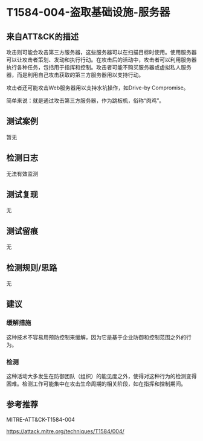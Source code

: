 # T1584-004-盗取基础设施-服务器

## 来自ATT&CK的描述

攻击则可能会攻击第三方服务器，这些服务器可以在扫描目标时使用。使用服务器可以让攻击者策划、发动和执行行动。在攻击后的活动中，攻击者可以利用服务器执行各种任务，包括用于指挥和控制。攻击者可能不购买服务器或虚拟私人服务器，而是利用自己攻击获取的第三方服务器用以支持行动。

攻击者还可能攻击Web服务器用以支持水坑操作，如Drive-by Compromise。

简单来说：就是通过攻击第三方服务器，作为跳板机，俗称“肉鸡”。

## 测试案例

暂无

## 检测日志

无法有效监测

## 测试复现

无

## 测试留痕

无

## 检测规则/思路

无

## 建议

### 缓解措施

这种技术不容易用预防控制来缓解，因为它是基于企业防御和控制范围之外的行为。

### 检测

这种活动大多发生在防御团队（组织）的能见度之外，使得对这种行为的检测变得困难。检测工作可能集中在攻击生命周期的相关阶段，如在指挥和控制期间。

## 参考推荐

MITRE-ATT&CK-T1584-004

<https://attack.mitre.org/techniques/T1584/004/>
